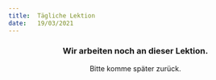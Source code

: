 ```yaml
---
title:  Tägliche Lektion
date:   19/03/2021
---
```


### <center>Wir arbeiten noch an dieser Lektion.</center>
<center>Bitte komme später zurück.</center>